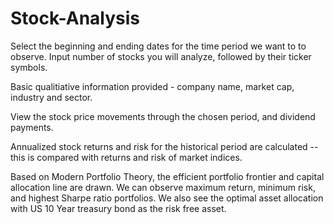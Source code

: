 # Stock-Analysis
Select the beginning and ending dates for the time period we want to to observe. Input number of stocks you will analyze, followed by their ticker symbols.

Basic qualitiative information provided - company name, market cap, industry and sector.

View the stock price movements through the chosen period, and dividend payments.

Annualized stock returns and risk for the historical period are calculated -- this is compared with returns and risk of market indices.

Based on Modern Portfolio Theory, the efficient portfolio frontier and capital allocation line are drawn. We can observe maximum return, minimum risk, and highest Sharpe ratio portfolios. We also see the optimal asset allocation with US 10 Year treasury bond as the risk free asset.
